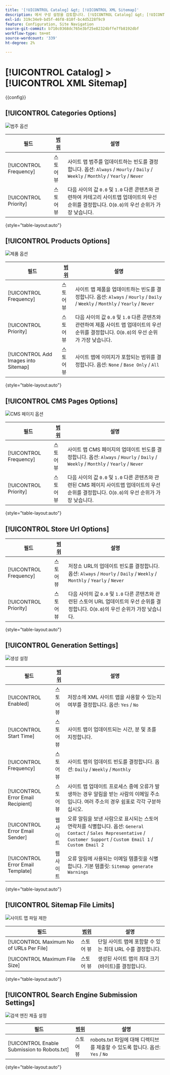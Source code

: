 ```yaml
---
title: '[!UICONTROL Catalog] &gt; [!UICONTROL XML Sitemap]'
description: 에서 구성 설정을 검토합니다. [!UICONTROL Catalog] &gt; [!UICONTROL XML Sitemap] 상거래 관리자의 페이지입니다.
exl-id: 319c34e9-bd5f-46f8-810f-bc4d5228f9c9
feature: Configuration, Site Navigation
source-git-commit: b710c0368dc765e3bf25e82324bffe7fb8192dbf
workflow-type: tm+mt
source-wordcount: '339'
ht-degree: 2%

---
```


# [!UICONTROL Catalog] > [!UICONTROL XML Sitemap]

{{config}}

## [!UICONTROL Categories Options]

![범주 옵션](./assets/xml-sitemap-categories-options.png)<!-- zoom -->

<!-- [Categories Options](https://docs.magento.com/user-guide/marketing/sitemap-xml-configure.html) -->

| 필드 | [범위](../../getting-started/websites-stores-views.md#scope-settings) | 설명 |
|--- |--- |--- |
| [!UICONTROL Frequency] | 스토어 뷰 | 사이트 맵 범주를 업데이트하는 빈도를 결정합니다. 옵션: `Always` / `Hourly` / `Daily` / `Weekly` / `Monthly` / `Yearly` / `Never` |
| [!UICONTROL Priority] | 스토어 뷰 | 다음 사이의 값 `0.0` 및 `1.0` 다른 콘텐츠와 관련하여 카테고리 사이트맵 업데이트의 우선 순위를 결정합니다. 0(`0.0`)의 우선 순위가 가장 낮습니다. |

{style="table-layout:auto"}

## [!UICONTROL Products Options]

![제품 옵션](./assets/xml-sitemap-products-options.png)<!-- zoom -->

<!-- [Products Options](https://docs.magento.com/user-guide/marketing/sitemap-xml-configure.html) -->

| 필드 | [범위](../../getting-started/websites-stores-views.md#scope-settings) | 설명 |
|--- |--- |--- |
| [!UICONTROL Frequency] | 스토어 뷰 | 사이트 맵 제품을 업데이트하는 빈도를 결정합니다. 옵션: `Always` / `Hourly` / `Daily` / `Weekly` / `Monthly` / `Yearly` / `Never` |
| [!UICONTROL Priority] | 스토어 뷰 | 다음 사이의 값 `0.0` 및 `1.0` 다른 콘텐츠와 관련하여 제품 사이트 맵 업데이트의 우선 순위를 결정합니다. 0(`0.0`)의 우선 순위가 가장 낮습니다. |
| [!UICONTROL Add Images into Sitemap] | 스토어 뷰 | 사이트 맵에 이미지가 포함되는 범위를 결정합니다. 옵션: `None` / `Base Only` / `All` |

{style="table-layout:auto"}

## [!UICONTROL CMS Pages Options]

![CMS 페이지 옵션](./assets/xml-sitemap-cms-pages-options.png)<!-- zoom -->

<!-- [CMS Pages Options](https://docs.magento.com/user-guide/marketing/sitemap-xml-configure.html) -->

| 필드 | [범위](../../getting-started/websites-stores-views.md#scope-settings) | 설명 |
|--- |--- |--- |
| [!UICONTROL Frequency] | 스토어 뷰 | 사이트 맵 CMS 페이지의 업데이트 빈도를 결정합니다. 옵션: `Always` / `Hourly` / `Daily` / `Weekly` / `Monthly` / `Yearly` / `Never` |
| [!UICONTROL Priority] | 스토어 뷰 | 다음 사이의 값 `0.0` 및 `1.0` 다른 콘텐츠와 관련된 CMS 페이지 사이트맵 업데이트의 우선 순위를 결정합니다. 0(`0.0`)의 우선 순위가 가장 낮습니다. |

{style="table-layout:auto"}

## [!UICONTROL Store Url Options]

| 필드 | [범위](../../getting-started/websites-stores-views.md#scope-settings) | 설명 |
|--- |--- |--- |
| [!UICONTROL Frequency] | 스토어 뷰 | 저장소 URL의 업데이트 빈도를 결정합니다. 옵션: `Always` / `Hourly` / `Daily` / `Weekly` / `Monthly` / `Yearly` / `Never` |
| [!UICONTROL Priority] | 스토어 뷰 | 다음 사이의 값 `0.0` 및 `1.0` 다른 콘텐츠와 관련된 스토어 URL 업데이트의 우선 순위를 결정합니다. 0(`0.0`)의 우선 순위가 가장 낮습니다. |

{style="table-layout:auto"}

## [!UICONTROL Generation Settings]

![생성 설정](./assets/xml-sitemap-generation-settings.png)<!-- zoom -->

<!-- [Generation Settings](https://docs.magento.com/user-guide/marketing/sitemap-xml-configure.html) -->

| 필드 | [범위](../../getting-started/websites-stores-views.md#scope-settings) | 설명 |
|--- |--- |--- |
| [!UICONTROL Enabled] | 스토어 뷰 | 저장소에 XML 사이트 맵을 사용할 수 있는지 여부를 결정합니다. 옵션: `Yes` / `No` |
| [!UICONTROL Start Time] | 스토어 뷰 | 사이트 맵이 업데이트되는 시간, 분 및 초를 지정합니다. |
| [!UICONTROL Frequency] | 스토어 뷰 | 사이트 맵의 업데이트 빈도를 결정합니다. 옵션: `Daily` / `Weekly` / `Monthly` |
| [!UICONTROL Error Email Recipient] | 스토어 뷰 | 사이트 맵 업데이트 프로세스 중에 오류가 발생하는 경우 알림을 받는 사람의 이메일 주소입니다. 여러 주소의 경우 쉼표로 각각 구분하십시오. |
| [!UICONTROL Error Email Sender] | 웹 사이트 | 오류 알림을 보낸 사람으로 표시되는 스토어 연락처를 식별합니다. 옵션: `General Contact` / `Sales Representative` / `Customer Support` / `Custom Email 1` / `Custom Email 2` |
| [!UICONTROL Error Email Template] | 웹 사이트 | 오류 알림에 사용되는 이메일 템플릿을 식별합니다. 기본 템플릿: `Sitemap generate Warnings` |

{style="table-layout:auto"}

## [!UICONTROL Sitemap File Limits]

![사이트 맵 파일 제한](./assets/xml-sitemap-sitemap-file-limits.png)<!-- zoom -->

<!-- [Sitemap File Limits](https://docs.magento.com/user-guide/marketing/sitemap-xml-configure.html) -->

| 필드 | [범위](../../getting-started/websites-stores-views.md#scope-settings) | 설명 |
|--- |--- |--- |
| [!UICONTROL Maximum No of URLs Per File] | 스토어 뷰 | 단일 사이트 맵에 포함할 수 있는 최대 URL 수를 결정합니다. |
| [!UICONTROL Maximum File Size] | 스토어 뷰 | 생성된 사이트 맵의 최대 크기(바이트)를 결정합니다. |

{style="table-layout:auto"}

## [!UICONTROL Search Engine Submission Settings]

![검색 엔진 제출 설정](./assets/xml-sitemap-search-engine-submission-settings.png)<!-- zoom -->

<!-- [Search Engine Submission Settings](https://docs.magento.com/user-guide/marketing/sitemap-xml-configure.html) -->

| 필드 | [범위](../../getting-started/websites-stores-views.md#scope-settings) | 설명 |
|--- |--- |--- |
| [!UICONTROL Enable Submission to Robots.txt] | 스토어 뷰 | robots.txt 파일에 대해 디렉티브를 제출할 수 있도록 합니다. 옵션: `Yes` / `No` |

{style="table-layout:auto"}
